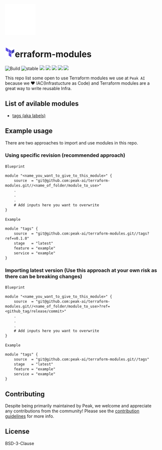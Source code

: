 <img src=".github/images/peak.gif" alt="Peak" width="100" height="100" />

# ![T](.github/images/terraform.png)erraform-modules

![Build](https://github.com/peak-ai/terraform-modules/workflows/Build/badge.svg) ![stable](https://img.shields.io/github/v/release/peak-ai/terraform-modules) ![](https://img.shields.io/github/v/release/peak-ai/terraform-modules?include_prereleases) ![](https://img.shields.io/github/license/peak-ai/terraform-modules) ![](https://img.shields.io/github/languages/count/peak-ai/terraform-modules) ![](https://img.shields.io/github/issues-raw/peak-ai/terraform-modules) ![](https://img.shields.io/github/issues-pr-raw/peak-ai/terraform-modules)

This repo list some open to use Terraform modules we use at `Peak AI` because we :heart: IAC(Infrastucture as Code) and Terraform modules are a great way to write reusable Infra.

## List of avilable modules

- [tags (aka labels)](/tags)

## Example usage

There are two approaches to import and use modules in this repo.

### Using specific revision (recommended approach)
`Blueprint`
```hcl
module "<name_you_want_to_give_to_this_module>" {
    source  = "git@github.com:peak-ai/terraform-modules.git//<name_of_folder/module_to_use>"
    .
    .
    .
    # Add inputs here you want to overwrite
}
```
`Example`
```hcl
module "tags" {
    source  = "git@github.com:peak-ai/terraform-modules.git//tags?ref=v0.1.0"
    stage   = "latest"
    feature = "example"
    service = "example"
}
```

### Importing latest version (Use this approach at your own risk as there can be breaking changes)

`Blueprint`
```hcl
module "<name_you_want_to_give_to_this_module>" {
    source  = "git@github.com:peak-ai/terraform-modules.git//<name_of_folder/module_to_use>?ref=<github_tag/release/commit>"
    .
    .
    .
    # Add inputs here you want to overwrite
}
```

`Example`
```hcl
module "tags" {
    source  = "git@github.com:peak-ai/terraform-modules.git//tags"
    stage   = "latest"
    feature = "example"
    service = "example"
}
```


## Contributing

Despite being primarily maintained by Peak, we welcome and appreciate any contributions from the community! Please see the [contribution guidelines](CONTRIBUTING.md) for more info.

## License
BSD-3-Clause

